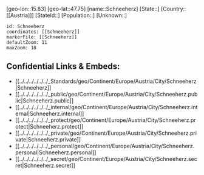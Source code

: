 ﻿---
location: [47.75,15.83]
mapzoom: [7,12] 
mapmarker: city 
type: City
tags:
- geo/City


SpocWebEntityId: 34058
isDeleted: false
confidential: public

---
[geo-lon::15.83]
[geo-lat::47.75]
[name::Schneeherz]
[State::]
[Country::[[Austria]]]
[StateId::]
[Population::]
[Unknown::]


```leaflet
id: Schneeherz
coordinates: [[Schneeherz]]
markerFile: [[Schneeherz]]
defaultZoom: 11 
maxZoom: 18
```


## Confidential Links & Embeds: 
- [[../../../../../../_Standards/geo/Continent/Europe/Austria/City/Schneeherz|Schneeherz]] 
- [[../../../../../../_public/geo/Continent/Europe/Austria/City/Schneeherz.public|Schneeherz.public]] 
- [[../../../../../../_internal/geo/Continent/Europe/Austria/City/Schneeherz.internal|Schneeherz.internal]] 
- [[../../../../../../_protect/geo/Continent/Europe/Austria/City/Schneeherz.protect|Schneeherz.protect]] 
- [[../../../../../../_private/geo/Continent/Europe/Austria/City/Schneeherz.private|Schneeherz.private]] 
- [[../../../../../../_personal/geo/Continent/Europe/Austria/City/Schneeherz.personal|Schneeherz.personal]] 
- [[../../../../../../_secret/geo/Continent/Europe/Austria/City/Schneeherz.secret|Schneeherz.secret]] 
